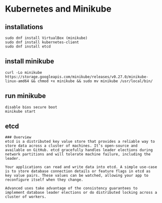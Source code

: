# Kubernetes and Minikube

## installations
    sudo dnf install VirtualBox (minikube)
    sudo dnf install kubernetes-client
    sudo dnf install etcd

## install minikube
    curl -Lo minikube https://storage.googleapis.com/minikube/releases/v0.27.0/minikube-linux-amd64 && chmod +x minikube && sudo mv minikube /usr/local/bin/

 ## run minikube
    disable bios secure boot
    minikube start   

## etcd
    ### Overview
    etcd is a distributed key value store that provides a reliable way to store data across a cluster of machines. It’s open-source and available on GitHub. etcd gracefully handles leader elections during network partitions and will tolerate machine failure, including the leader.

    Your applications can read and write data into etcd. A simple use-case is to store database connection details or feature flags in etcd as key value pairs. These values can be watched, allowing your app to reconfigure itself when they change.

    Advanced uses take advantage of the consistency guarantees to implement database leader elections or do distributed locking across a cluster of workers.